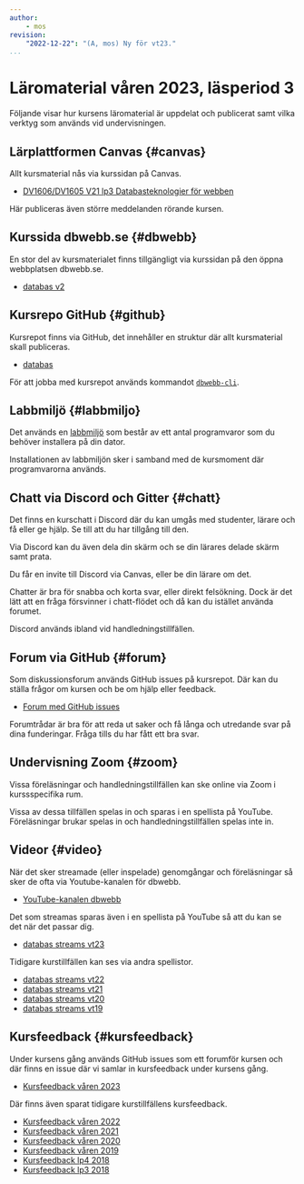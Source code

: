 ```yaml
---
author:
    - mos
revision:
    "2022-12-22": "(A, mos) Ny för vt23."
...
```

Läromaterial våren 2023, läsperiod 3
==================================

Följande visar hur kursens läromaterial är uppdelat och publicerat samt vilka verktyg som används vid undervisningen.

<!--more-->



Lärplattformen Canvas {#canvas}
----------------------------------

Allt kursmaterial nås via kurssidan på Canvas.

* [DV1606/DV1605 V21 lp3 Databasteknologier för webben](https://bth.instructure.com/courses/4793)

Här publiceras även större meddelanden rörande kursen.



Kurssida dbwebb.se {#dbwebb}
----------------------------------

En stor del av kursmaterialet finns tillgängligt via kurssidan på den öppna webbplatsen dbwebb.se.

* [databas v2](kurser/databas-v2)



Kursrepo GitHub {#github}
----------------------------------

Kursrepot finns via GitHub, det innehåller en struktur där allt kursmaterial skall publiceras.

* [databas](https://github.com/dbwebb-se/databas)

För att jobba med kursrepot används kommandot [`dbwebb-cli`](dbwebb-cli).



Labbmiljö {#labbmiljo}
----------------------------------

Det används en [labbmiljö](./../../labbmiljo) som består av ett antal programvaror som du behöver installera på din dator.

Installationen av labbmiljön sker i samband med de kursmoment där programvarorna används.



Chatt via Discord och Gitter {#chatt}
----------------------------------

Det finns en kurschatt i Discord där du kan umgås med studenter, lärare och få eller ge hjälp. Se till att du har tillgång till den.

Via Discord kan du även dela din skärm och se din lärares delade skärm samt prata.

Du får en invite till Discord via Canvas, eller be din lärare om det.

Chatter är bra för snabba och korta svar, eller direkt felsökning. Dock är det lätt att en fråga försvinner i chatt-flödet och då kan du istället använda forumet.

Discord används ibland vid handledningstillfällen.



Forum via GitHub {#forum}
----------------------------------

Som diskussionsforum används GitHub issues på kursrepot. Där kan du ställa frågor om kursen och be om hjälp eller feedback.

* [Forum med GitHub issues](https://github.com/dbwebb-se/databas/issues)

Forumtrådar är bra för att reda ut saker och få långa och utredande svar på dina funderingar. Fråga tills du har fått ett bra svar.



Undervisning Zoom {#zoom}
----------------------------------

Vissa föreläsningar och handledningstillfällen kan ske online via Zoom i kurssspecifika rum.

Vissa av dessa tillfällen spelas in och sparas i en spellista på YouTube. Föreläsningar brukar spelas in och handledningstillfällen spelas inte in.



Videor {#video}
----------------------------------

När det sker streamade (eller inspelade) genomgångar och föreläsningar så sker de ofta via Youtube-kanalen för dbwebb.

* [YouTube-kanalen dbwebb](https://www.youtube.com/c/DbwebbSe)

Det som streamas sparas även i en spellista på YouTube så att du kan se det när det passar dig.

* [databas streams vt23](https://www.youtube.com/playlist?list=PLKtP9l5q3ce_A6ILWI_VCcSr7aLmxE4gQ)

Tidigare kurstillfällen kan ses via andra spellistor.

* [databas streams vt22](https://www.youtube.com/playlist?list=PLKtP9l5q3ce_5ptH22JfxcVdlmsJIZOer)
* [databas streams vt21](https://www.youtube.com/playlist?list=PLKtP9l5q3ce9dv4WGmlicIXnOArsNcMgl)
* [databas streams vt20](https://www.youtube.com/playlist?list=PLKtP9l5q3ce_rI4Y1xZE3TA3XSOJIq319)
* [databas streams vt19](https://www.youtube.com/playlist?list=PLKtP9l5q3ce8JaLBnz0TszCXc_eCVpmOh)



Kursfeedback {#kursfeedback}
----------------------------------

Under kursens gång används GitHub issues som ett forumför kursen och där finns en issue där vi samlar in kursfeedback under kursens gång.

* [Kursfeedback våren 2023](https://github.com/dbwebb-se/databas/issues/54)

Där finns även sparat tidigare kurstillfällens kursfeedback.

* [Kursfeedback våren 2022](https://github.com/dbwebb-se/databas/issues/37)
* [Kursfeedback våren 2021](https://github.com/dbwebb-se/databas/issues/10)
* [Kursfeedback våren 2020](https://github.com/dbwebb-se/databas/issues/8)
* [Kursfeedback våren 2019](https://github.com/dbwebb-se/databas/issues/7)
* [Kursfeedback lp4 2018](https://github.com/dbwebb-se/databas/issues/2)
* [Kursfeedback lp3 2018](https://github.com/dbwebb-se/databas/issues/1)
